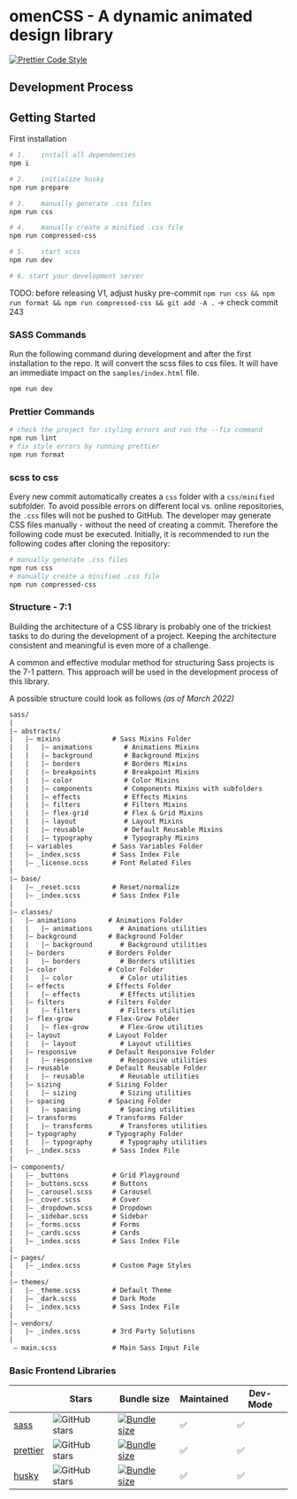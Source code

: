 # omenCSS - A dynamic animated design library

[![Prettier Code Style](https://github.com/Se-Gl/omencss/actions/workflows/prettier.yml/badge.svg)](https://github.com/Se-Gl/omencss/actions/workflows/prettier.yml)

## Development Process

## Getting Started

First installation

```bash
# 1.    install all dependencies
npm i

# 2.    initialize husky
npm run prepare

# 3.    manually generate .css files
npm run css

# 4.    manually create a minified .css file
npm run compressed-css

# 5.    start scss
npm run dev

# 6. start your development server
```

TODO: before releasing V1, adjust husky pre-commit `npm run css && npm run format && npm run compressed-css && git add -A .` -> check commit 243

### SASS Commands

Run the following command during development and after the first installation to the repo. It will convert the scss files to css files. It will have an immediate impact on the `samples/index.html` file.

```bash
npm run dev
```

### Prettier Commands

```bash
# check the project for styling errors and run the --fix command
npm run lint
# fix style errors by running prettier
npm run format
```

### scss to css

Every new commit automatically creates a `css` folder with a `css/minified` subfolder. To avoid possible errors on different local vs. online repositories, the `.css` files will not be pushed to GitHub. The developer may generate CSS files manually - without the need of creating a commit. Therefore the following code must be executed. Initially, it is recommended to run the following codes after cloning the repository:

```bash
# manually generate .css files
npm run css
# manually create a minified .css file
npm run compressed-css
```

### Structure - 7:1

Building the architecture of a CSS library is probably one of the trickiest tasks to do during the development of a project. Keeping the architecture consistent and meaningful is even more of a challenge.

A common and effective modular method for structuring Sass projects is the 7-1 pattern. This approach will be used in the development process of this library.

A possible structure could look as follows _(as of March 2022)_

```txt
sass/
|
|– abstracts/
|   |– mixins             # Sass Mixins Folder
|   |   |– animations        # Animations Mixins
|   |   |– background        # Background Mixins
|   |   |– borders           # Borders Mixins
|   |   |– breakpoints       # Breakpoint Mixins
|   |   |– color             # Color Mixins
|   |   |– components        # Components Mixins with subfolders
|   |   |– effects           # Effects Mixins
|   |   |– filters           # Filters Mixins
|   |   |– flex-grid         # Flex & Grid Mixins
|   |   |– layout            # Layout Mixins
|   |   |– reusable          # Default Reusable Mixins
|   |   |– typography        # Typography Mixins
|   |– variables          # Sass Variables Folder
|   |– _index.scss        # Sass Index File
|   |– _license.scss      # Font Related Files
|
|– base/
|   |– _reset.scss        # Reset/normalize
|   |– _index.scss        # Sass Index File
|
|– classes/
|   |– animations        # Animations Folder
|   |   |– animations       # Animations utilities
|   |– background        # Background Folder
|   |   |– background       # Background utilities
|   |– borders           # Borders Folder
|   |   |– borders          # Borders utilities
|   |– color             # Color Folder
|   |   |– color            # Color utilities
|   |– effects           # Effects Folder
|   |   |– effects          # Effects utilities
|   |– filters           # Filters Folder
|   |   |– filters          # Filters utilities
|   |– flex-grow         # Flex-Grow Folder
|   |   |– flex-grow        # Flex-Grow utilities
|   |– layout            # Layout Folder
|   |   |– layout           # Layout utilities
|   |– responsive        # Default Responsive Folder
|   |   |– responsive       # Responsive utilities
|   |– reusable          # Default Reusable Folder
|   |   |– reusable         # Reusable utilities
|   |– sizing            # Sizing Folder
|   |   |– sizing           # Sizing utilities
|   |– spacing           # Spacing Folder
|   |   |– spacing          # Spacing utilities
|   |– transforms        # Transforms Folder
|   |   |– transforms       # Transforms utilities
|   |– typography        # Typography Folder
|   |   |– typography       # Typography utilities
|   |– _index.scss        # Sass Index File
|
|– components/
|   |– _buttons           # Grid Playground
|   |– _buttons.scss      # Buttons
|   |– _carousel.scss     # Carousel
|   |– _cover.scss        # Cover
|   |– _dropdown.scss     # Dropdown
|   |– _sidebar.scss      # Sidebar
|   |– _forms.scss        # Forms
|   |– _cards.scss        # Cards
|   |– _index.scss        # Sass Index File
|
|– pages/
|   |– _index.scss        # Custom Page Styles
|
|– themes/
|   |– _theme.scss        # Default Theme
|   |– _dark.scss         # Dark Mode
|   |– _index.scss        # Sass Index File
|
|– vendors/
|   |– _index.scss        # 3rd Party Solutions
|
 – main.scss              # Main Sass Input File
```

### Basic Frontend Libraries

|                                                    | Stars                                                                                         | Bundle size                                                                                                                      | Maintained | Dev- Mode |
| -------------------------------------------------- | --------------------------------------------------------------------------------------------- | -------------------------------------------------------------------------------------------------------------------------------- | ---------- | --------- |
| [sass](https://www.npmjs.com/package/sass)         | ![GitHub stars](https://img.shields.io/github/stars/sass/dart-sass.svg?label=%F0%9F%8C%9F)    | [![Bundle size](https://badgen.net/bundlephobia/minzip/sass/?label=%F0%9F%92%BE)](https://bundlephobia.com/result?p=sass)        | ✅         | ✅        |
| [prettier](https://www.npmjs.com/package/prettier) | ![GitHub stars](https://img.shields.io/github/stars/prettier/prettier.svg?label=%F0%9F%8C%9F) | [![Bundle size](https://badgen.net/bundlephobia/minzip/prettier/?label=%F0%9F%92%BE)](https://bundlephobia.com/package/prettier) | ✅         | ✅        |
| [husky](https://www.npmjs.com/package/husky)       | ![GitHub stars](https://img.shields.io/github/stars/typicode/husky.svg?label=%F0%9F%8C%9F)    | [![Bundle size](https://badgen.net/bundlephobia/minzip/husky/?label=%F0%9F%92%BE)](https://bundlephobia.com/package/husky)       | ✅         | ✅        |

